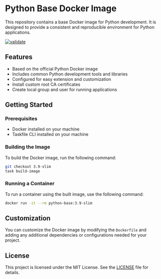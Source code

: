 # Python Base Docker Image

This repository contains a base Docker image for Python development. It is designed to provide a consistent and reproducible environment for Python applications.

[![validate](https://github.com/alexchay/docker-python-base/actions/workflows/validate.yml/badge.svg)](https://github.com/alexchay/docker-python-base/actions/workflows/validate.yml)

## Features

- Based on the official Python Docker image
- Includes common Python development tools and libraries
- Configured for easy extension and customization
- Install custom root CA certificates
- Create local group and user for running applications

## Getting Started

### Prerequisites

- Docker installed on your machine
- Taskfile CLI installed on your machine

### Building the Image

To build the Docker image, run the following command:

```sh
git checkout 3.9-slim
task build-image
```

### Running a Container

To run a container using the built image, use the following command:

```sh
docker run -it --rm python-base:3.9-slim
```

## Customization

You can customize the Docker image by modifying the `Dockerfile` and adding any additional dependencies or configurations needed for your project.

## License

This project is licensed under the MIT License. See the [LICENSE](LICENSE) file for details.
